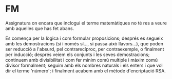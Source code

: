 # FM
Assignatura on encara que inclogui el terme matemàtiques no té res a veure amb aquelles que has fet abans. 

Es comença per la lògica i com formular proposicions; després es segueix amb les demostracions (sí i només sí..., si passa això llavors...), que poden ser reducció a l'absurd, pel contrarecíproc, per contraexemple, o finalment per inducció; després veiem els conjunts i les seves demostracions; continuem amb divisibilitat i com fer mínim comú multiple i màxim comú divisor formalment; seguim amb els nombres naturals i els enters i que vol dir el terme 'número'; i finalment acabem amb el mètode d'encriptació RSA. 